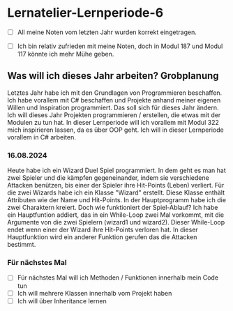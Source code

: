 # Lernatelier-Lernperiode-6

- [ ] All meine Noten vom letzten Jahr wurden korrekt eingetragen.
- [ ] Ich bin relativ zufrieden mit meine Noten, doch in Modul 187 und Modul 117 könnte ich mehr Mühe geben.


## Was will ich dieses Jahr arbeiten? Grobplanung
Letztes Jahr habe ich mit den Grundlagen von Programmieren beschaffen. Ich habe vorallem mit C# beschaffen und Projekte anhand meiner eigenen Willen und Inspiration programmiert. Das soll sich für dieses Jahr ändern. Ich will dieses Jahr Projekten programmieren / erstellen, die etwas mit der Modulen zu tun hat. In dieser Lernperiode will ich vorallem mit Modul 322 mich inspirieren lassen, da es über OOP geht. Ich will in dieser Lernperiode vorallem in C# arbeiten.


### 16.08.2024
Heute habe ich ein Wizard Duel Spiel programmiert. In dem geht es man hat zwei Spieler und die kämpfen gegeneinander, indem sie verschiedene Attacken benützen, bis einer der Spieler  ihre Hit-Points (Leben) verliert. Für die zwei Wizards habe ich ein Klasse "Wizard" erstellt. Diese Klasse enthält Attributen wie der Name und Hit-Points. In der Hauptprogramm habe ich die zwei Charaktern kreiert. Doch wie funktioniert der Spiel-Ablauf? Ich habe ein Hauptfuntion addiert, das in ein While-Loop zwei Mal vorkommt, mit die Argumente von die zwei Spielern (wizard1 und wizard2). Dieser While-Loop endet wenn einer der Wizard ihre Hit-Points verloren hat. In dieser Hauptfunktion wird ein anderer Funktion gerufen das die Attacken bestimmt.

### Für nächstes Mal
- [ ] Für nächstes Mal will ich Methoden / Funktionen innerhalb mein Code tun
- [ ] Ich will mehrere Klassen innerhalb vom Projekt haben
- [ ] Ich will über Inheritance lernen
